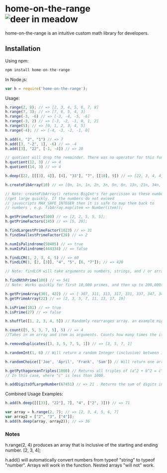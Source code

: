 # home-on-the-range ![deer in meadow](https://i.ibb.co/mC2wVF4/forest2.jpg)
home-on-the-range is an intuitive custom math library for developers.

## Installation
Using npm:
```javascript
npm install home-on-the-range
```
In Node.js:
```javascript
var h = require('home-on-the-range');
```
Usage:
```javascript
h.range(2, 8); // => [2, 3, 4, 5, 6, 7, 8]
h.range(7, 3); // => [7, 6, 5, 4, 3]
h.range(-3, -6) // => [-3, -4, -5, -6]
h.range(-3, 2) // => [-3, -2, -1, 0, 1, 2]
h.range(5); // => [0, 1, 2, 3, 4, 5]
h.range(-4); // => [-4, -3, -2, -1, 0]

h.add(4, "2", "1") // => 7
h.add([3, "-2", 1], -6) // => -4
h.add([3], "22", [-1, -4]) // => 20

// quotient will drop the remainder. There was no operator for this functionality, so here it is.
h.quotient(12, 3) // => 4
h.quotient(14, 3) // => 4

h.deep([22, [[[3], 4]], [4], "33"], "7", [[10], 9]) // => [22, 3, 4, 4, "33", "7", 10, 9];

h.createFibArray(10) // => [0n, 1n, 1n, 2n, 3n, 5n, 8n, 13n, 21n, 34n, 55n, 89n, 144n];

// Note: createFibArray() returns BigInt's for percision as these numbers 
//get large quickly. If the numbers do not exceed
// javascripts MAX_SAFE_INTEGER then it is safe to map them back to
// numbers , e.g. fibArray.map(item => Number(item));

h.getPrimeFactors(500) // => [2, 2, 5, 5, 5];
h.getPrimeFactors(145) // => [5, 29];

h.findLargestPrimeFactor(1023) // => 31
h.findSmallestPrimeFactor(28) // => 2

h.numIsPalindrome(50405) // => true
h.numIsPalindrome(444334) // => false

h.findLCM(1, 2, 3, 4, 5) // => 60
h.findLCM(1, [2, [3]], "4", "5", [6, "7"]); // => 420

// Note: findLCM will take arguments as numbers, strings, and / or arrays. intuitive.

h.findNthPrime(100) // => 541
// Note: Works quickly for first 10,000 primes, and then up to 200,000th prime in less than 10 seconds. After the 200,00th prime no promises, but your computer may be faster than mine!

h.getPrimeArray(301, 422) // => [ 307, 311, 313, 317, 331, 337, 347, 349, 353 ]
h.getPrimeArray(22) // => [2, 3, 5, 7, 11, 13, 17, 19]

h.isPrime(101) // => true
h.isPrime(27) // => false

h.shuffle([1, 2, 3, 4, 5]) // Randomly rearranges array. an example might be: [4, 1, 5, 3, 2]

h.count([5, 5, 3, 7, 5], 5) // => 4
//Takes in an array and item as arguments. Counts how many times the item appears in the array and returns the count.

h.removeDuplicates([3, 3, 5, 7, 5, 1]) // => [3, 5, 7, 1]

h.randomInt(1, 6) // Will return a random Integer (inclusive) between 1 and 6.

h.randomChoice(['Joe', 'April', 'Frank', 'Sam']) // Will return one array value at random from the given array. 

h.getPythagoreanTriples(1000) // Returns all triples of (a^2 + b^2 = c^2) where "c" is less than given argument. 
// In this case, where "c" is less than 1000.

h.addDigitsOfLargeNumber(67451) // => 21 . Returns the sum of digits in the number given as the argument.

```

Combined Usage Examples:
```javascript
h.add(h.deep([[[33], "22"], 7], "4", ["2", 3])) // => 71

var array = h.range(2, 7); // => [2, 3, 4, 5, 6, 7]
var array2 = ["2", "3", ["4"]];
h.add(h.deep(array, array2)); // => 36
```

### Notes
h.range(2, 4) produces an array that is inclusive of the starting and
ending number. [2, 3, 4];

h.add() will automatically convert numbers from typeof "string" to typeof "number". 
Arrays will work in the function. Nested arrays "will not" work.